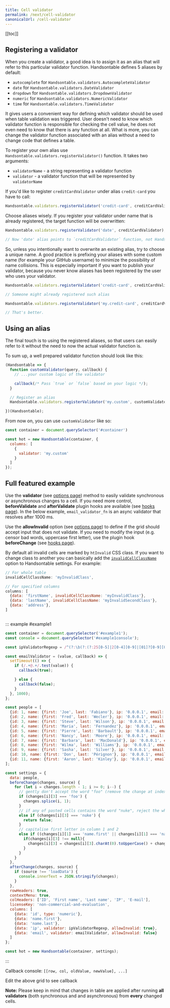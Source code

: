```yaml
---
title: Cell validator
permalink: /next/cell-validator
canonicalUrl: /cell-validator
---
```

[[toc]]

## Registering a validator

When you create a validator, a good idea is to assign it as an alias that will refer to this particular validator function. Handsontable defines 5 aliases by default:

* `autocomplete` for `Handsontable.validators.AutocompleteValidator`
* `date` for `Handsontable.validators.DateValidator`
* `dropdown` for `Handsontable.validators.DropdownValidator`
* `numeric` for `Handsontable.validators.NumericValidator`
* `time` for `Handsontable.validators.TimeValidator`

It gives users a convenient way for defining which validator should be used when table validation was triggered. User doesn't need to know which validator function is responsible for checking the cell value, he does not even need to know that there is any function at all. What is more, you can change the validator function associated with an alias without a need to change code that defines a table.

To register your own alias use `Handsontable.validators.registerValidator()` function. It takes two arguments:

* `validatorName` - a string representing a validator function
* `validator` - a validator function that will be represented by `validatorName`

If you'd like to register `creditCardValidator` under alias `credit-card` you have to call:

```js
Handsontable.validators.registerValidator('credit-card', creditCardValidator);
```

Choose aliases wisely. If you register your validator under name that is already registered, the target function will be overwritten:

```js
Handsontable.validators.registerValidator('date', creditCardValidator);

// Now 'date' alias points to `creditCardValidator` function, not Handsontable.validators.DateValidator
```

So, unless you intentionally want to overwrite an existing alias, try to choose a unique name. A good practice is prefixing your aliases with some custom name (for example your GitHub username) to minimize the possibility of name collisions. This is especially important if you want to publish your validator, because you never know aliases has been registered by the user who uses your validator.

```js
Handsontable.validators.registerValidator('credit-card', creditCardValidator);

// Someone might already registered such alias
```

```js
Handsontable.validators.registerValidator('my.credit-card', creditCardValidator);

// That's better.
```

## Using an alias

The final touch is to using the registered aliases, so that users can easily refer to it without the need to now the actual validator function is.

To sum up, a well prepared validator function should look like this:

```js
(Handsontable => {
  function customValidator(query, callback) {
    // ...your custom logic of the validator

    callback(/* Pass `true` or `false` based on your logic */);
  }

  // Register an alias
  Handsontable.validators.registerValidator('my.custom', customValidator);

})(Handsontable);
```

From now on, you can use `customValidator` like so:

```js
const container = document.querySelector('#container')

const hot = new Handsontable(container, {
  columns: [
    {
      validator: 'my.custom'
    }
  ]
});
```

## Full featured example

Use the **validator** (see [options page](api/dataMap/metaManager/metaSchema.md#validator)) method to easily validate synchronous or asynchronous changes to a cell. If you need more control, **beforeValidate** and **afterValidate** plugin hooks are available (see [hooks page](api/pluginHooks.md#beforevalidate)). In the below example, `email_validator_fn` is an async validator that resolves after 1000 ms.

Use the **allowInvalid** option (see [options page](api/dataMap/metaManager/metaSchema.md#allowinvalid)) to define if the grid should accept input that does not validate. If you need to modify the input (e.g. censor bad words, uppercase first letter), use the plugin hook **beforeChange** (see [hooks page](api/pluginHooks.md#beforechange)).

By default all invalid cells are marked by `htInvalid` CSS class. If you want to change class to another you can basically add the [`invalidCellClassName`](api/dataMap/metaManager/metaSchema.md#invalidcellclassname) option to Handsontable settings. For example:

```js
// For whole table
invalidCellClassName: 'myInvalidClass',

// For specified columns
columns: [
  {data: 'firstName', invalidCellClassName: 'myInvalidClass'},
  {data: 'lastName', invalidCellClassName: 'myInvalidSecondClass'},
  {data: 'address'},
]
```

<pre id="example1console"></pre>

::: example #example1
```js
const container = document.querySelector('#example1');
const console = document.querySelector('#example1console');

const ipValidatorRegexp = /^(?:\b(?:(?:25[0-5]|2[0-4][0-9]|[01]?[0-9][0-9]?)\.){3}(?:25[0-5]|2[0-4][0-9]|[01]?[0-9][0-9]?)\b|null)$/;

const emailValidator = (value, callback) => {
  setTimeout(() => {
    if (/.+@.+/.test(value)) {
      callback(true);

    } else {
      callback(false);
    }
  }, 1000);
};

const people = [
  {id: 1, name: {first: 'Joe', last: 'Fabiano'}, ip: '0.0.0.1', email: 'Joe.Fabiano@ex.com'},
  {id: 2, name: {first: 'Fred', last: 'Wecler'}, ip: '0.0.0.1', email: 'Fred.Wecler@ex.com'},
  {id: 3, name: {first: 'Steve', last: 'Wilson'}, ip: '0.0.0.1', email: 'Steve.Wilson@ex.com'},
  {id: 4, name: {first: 'Maria', last: 'Fernandez'}, ip: '0.0.0.1', email: 'M.Fernandez@ex.com'},
  {id: 5, name: {first: 'Pierre', last: 'Barbault'}, ip: '0.0.0.1', email: 'Pierre.Barbault@ex.com'},
  {id: 6, name: {first: 'Nancy', last: 'Moore'}, ip: '0.0.0.1', email: 'Nancy.Moore@ex.com'},
  {id: 7, name: {first: 'Barbara', last: 'MacDonald'}, ip: '0.0.0.1', email: 'B.MacDonald@ex.com'},
  {id: 8, name: {first: 'Wilma', last: 'Williams'}, ip: '0.0.0.1', email: 'Wilma.Williams@ex.com'},
  {id: 9, name: {first: 'Sasha', last: 'Silver'}, ip: '0.0.0.1', email: 'Sasha.Silver@ex.com'},
  {id: 10, name: {first: 'Don', last: 'Pérignon'}, ip: '0.0.0.1', email: 'Don.Pérignon@ex.com'},
  {id: 11, name: {first: 'Aaron', last: 'Kinley'}, ip: '0.0.0.1', email: 'Aaron.Kinley@ex.com'}
];

const settings = {
  data: people,
  beforeChange(changes, source) {
    for (let i = changes.length - 1; i >= 0; i--) {
      // gently don't accept the word "foo" (remove the change at index i)
      if (changes[i][3] === 'foo') {
        changes.splice(i, 1);
      }
      // if any of pasted cells contains the word "nuke", reject the whole paste
      else if (changes[i][3] === 'nuke') {
        return false;
      }
      // capitalise first letter in column 1 and 2
      else if ((changes[i][1] === 'name.first' || changes[i][1] === 'name.last')) {
        if(changes[i][3] !== null){
          changes[i][3] = changes[i][3].charAt(0).toUpperCase() + changes[i][3].slice(1);
        }
      }
    }
  },
  afterChange(changes, source) {
    if (source !== 'loadData') {
      console.innerText = JSON.stringify(changes);
    }
  },
  rowHeaders: true,
  contextMenu: true,
  colHeaders: ['ID', 'First name', 'Last name', 'IP', 'E-mail'],
  licenseKey: 'non-commercial-and-evaluation',
  columns: [
    {data: 'id', type: 'numeric'},
    {data: 'name.first'},
    {data: 'name.last'},
    {data: 'ip', validator: ipValidatorRegexp, allowInvalid: true},
    {data: 'email', validator: emailValidator, allowInvalid: false}
  ]
};

const hot = new Handsontable(container, settings);
```
:::

Callback console: `[[row, col, oldValue, newValue], ...]`

Edit the above grid to see callback

**Note:** Please keep in mind that changes in table are applied after running **all validators** (both synchronous and and asynchronous) from **every** changed cells.
